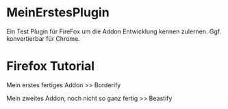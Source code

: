 # MeinErstesPlugin
Ein Test Plugin für FireFox um die Addon Entwicklung kennen zulernen. Ggf. konvertierbar für Chrome.

# Firefox Tutorial 
Mein erstes fertiges Addon >> Borderify

Mein zweites Addon, noch nicht so ganz fertig >> Beastify
